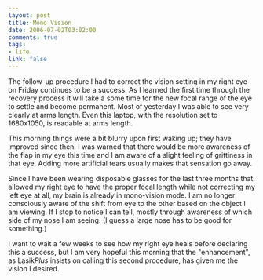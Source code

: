 ```yaml
--- 
layout: post
title: Mono Vision
date: 2006-07-02T03:02:00
comments: true
tags:
- life
link: false
---
```

The follow-up procedure I had to correct the vision setting in my right eye on Friday continues to be a success. As I learned the first time through the recovery process it will take a some time for the new focal range of the eye to settle and become permanent. Most of yesterday I was able to see very clearly at arms length. Even this laptop, with the resolution set to 1680x1050, is readable at arms length.

This morning things were a bit blurry upon first waking up; they have improved since then. I was warned that there would be more awareness of the flap in my eye this time and I am aware of a slight feeling of grittiness in that eye. Adding more artificial tears usually makes that sensation go away.

Since I have been wearing disposable glasses for the last three months that allowed my right eye to have the proper focal length while not correcting my left eye at all, my brain is already in mono-vision mode. I am no longer consciously aware of the shift from eye to the other based on the object I am viewing. If I stop to notice I can tell, mostly through awareness of which side of my nose I am seeing. (I guess a large nose has to be good for something.)

I want to wait a few weeks to see how my right eye heals before declaring this a success, but I am very hopeful this morning that the "enhancement", as Lasik<em>Plus</em> insists on calling this second procedure, has given me the vision I desired.
